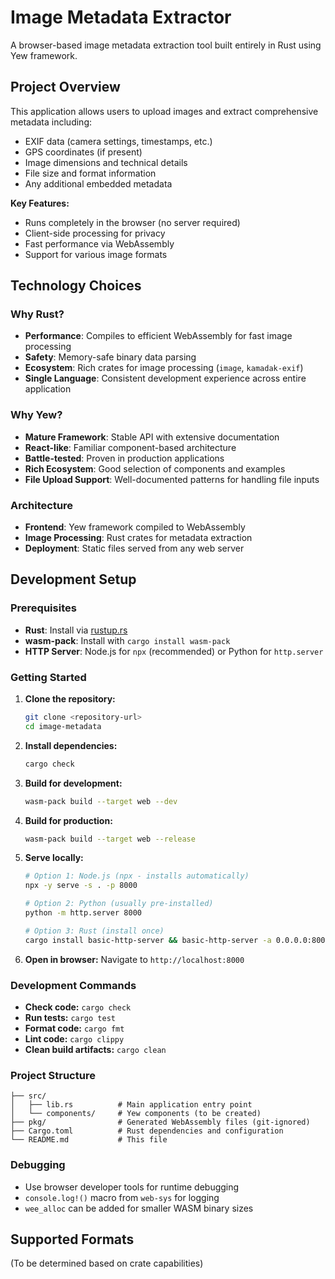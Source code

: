 # Image Metadata Extractor

A browser-based image metadata extraction tool built entirely in Rust using Yew framework.

## Project Overview

This application allows users to upload images and extract comprehensive metadata including:
- EXIF data (camera settings, timestamps, etc.)
- GPS coordinates (if present)
- Image dimensions and technical details
- File size and format information
- Any additional embedded metadata

**Key Features:**
- Runs completely in the browser (no server required)
- Client-side processing for privacy
- Fast performance via WebAssembly
- Support for various image formats

## Technology Choices

### Why Rust?
- **Performance**: Compiles to efficient WebAssembly for fast image processing
- **Safety**: Memory-safe binary data parsing
- **Ecosystem**: Rich crates for image processing (`image`, `kamadak-exif`)
- **Single Language**: Consistent development experience across entire application

### Why Yew?
- **Mature Framework**: Stable API with extensive documentation
- **React-like**: Familiar component-based architecture
- **Battle-tested**: Proven in production applications
- **Rich Ecosystem**: Good selection of components and examples
- **File Upload Support**: Well-documented patterns for handling file inputs

### Architecture
- **Frontend**: Yew framework compiled to WebAssembly
- **Image Processing**: Rust crates for metadata extraction
- **Deployment**: Static files served from any web server

## Development Setup

### Prerequisites

- **Rust**: Install via [rustup.rs](https://rustup.rs/)
- **wasm-pack**: Install with `cargo install wasm-pack`
- **HTTP Server**: Node.js for `npx` (recommended) or Python for `http.server`

### Getting Started

1. **Clone the repository:**
   ```bash
   git clone <repository-url>
   cd image-metadata
   ```

2. **Install dependencies:**
   ```bash
   cargo check
   ```

3. **Build for development:**
   ```bash
   wasm-pack build --target web --dev
   ```

4. **Build for production:**
   ```bash
   wasm-pack build --target web --release
   ```

5. **Serve locally:**
   ```bash
   # Option 1: Node.js (npx - installs automatically)
   npx -y serve -s . -p 8000
   
   # Option 2: Python (usually pre-installed)
   python -m http.server 8000
   
   # Option 3: Rust (install once)
   cargo install basic-http-server && basic-http-server -a 0.0.0.0:8000
   ```

6. **Open in browser:**
   Navigate to `http://localhost:8000`

### Development Commands

- **Check code:** `cargo check`
- **Run tests:** `cargo test`
- **Format code:** `cargo fmt`
- **Lint code:** `cargo clippy`
- **Clean build artifacts:** `cargo clean`

### Project Structure

```
├── src/
│   ├── lib.rs          # Main application entry point
│   └── components/     # Yew components (to be created)
├── pkg/                # Generated WebAssembly files (git-ignored)
├── Cargo.toml          # Rust dependencies and configuration
└── README.md           # This file
```

### Debugging

- Use browser developer tools for runtime debugging
- `console.log!()` macro from `web-sys` for logging
- `wee_alloc` can be added for smaller WASM binary sizes

## Supported Formats

(To be determined based on crate capabilities)